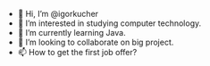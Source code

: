 - 👋 Hi, I’m @igorkucher
- 👀 I’m interested in studying computer technology.
- 🌱 I’m currently learning Java.
- 💞️ I’m looking to collaborate on big project.
- 📫 How to get the first job offer?

<!---
igorkucher/igorkucher is a ✨ special ✨ repository because its `README.md` (this file) appears on your GitHub profile.
You can click the Preview link to take a look at your changes.
--->
